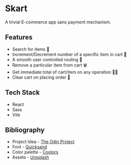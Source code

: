 # Skart

A trivial E-commerce app sans payment mechanism.

## Features

- Search for items 🔎
- Increment/Decrement number of a specific item in cart 🔢
- A smooth user controlled routing 🚃
- Remove a particular item from cart 🗑️
- Get immediate total of cart/item on any operation 👨‍💻
- Clear cart on placing order 💯

## Tech Stack

- React
- Sass
- Vite

## Bibliography

- Project Idea - [The Odin Project](https://www.theodinproject.com/lessons/node-path-javascript-shopping-cart)
- Font - [Quicksand](https://fonts.google.com/specimen/Quicksand?query=quicksand)
- Color palette - [Coolors](https://collors.co)
- Assets - [Unsplash](https://unsplash.com)
